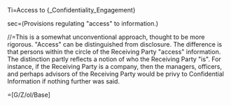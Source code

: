 Ti=Access to {_Confidentiality_Engagement}

sec=(Provisions regulating "access" to information.)

//=This is a somewhat unconventional approach, thought to be more rigorous.  "Access" can be distinguished from disclosure.  The difference is that persons within the circle of the Receiving Party "access" information.  The distinction partly reflects a notion of who the Receiving Party "is".  For instance, if the Receiving Party is a company, then the managers, officers, and perhaps advisors of the Receiving Party would be privy to Confidential Information if nothing further was said.

=[G/Z/ol/Base]

